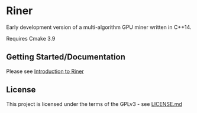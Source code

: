# Riner

Early development version of a multi-algorithm GPU miner written in C++14.

Requires Cmake 3.9

## Getting Started/Documentation

Please see [Introduction to Riner](https://riner.github.com "Riner Documentation")

## License

This project is licensed under the terms of the GPLv3 - see [LICENSE.md](LICENSE.md)
